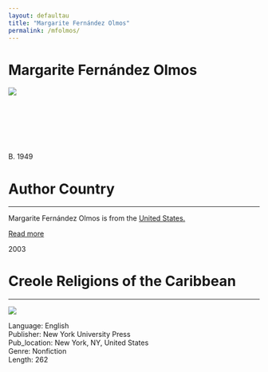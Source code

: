 ```yaml
---
layout: defaultau
title: "Margarite Fernández Olmos"
permalink: /mfolmos/
---
```

<!-- partial:index.partial.html -->
<div class="content">
    <h1>Margarite Fernández Olmos</h1>
    <div class="quote">
        <div><img src="https://t4.ftcdn.net/jpg/03/40/12/49/360_F_340124934_bz3pQTLrdFpH92ekknuaTHy8JuXgG7fi.jpg" class="logo"></div>
    </div>
    <div class="timeline">
        <div style="padding-bottom:100px;"></div>
        <div class="block">
            <div class="date right"><p class="right">B. 1949</p></div>
            <div class="dot"></div>
            <div class="left first">
            <div class="author_country">
                <h1>Author Country</h1><hr>
            <div class="aclocation"><p>Margarite Fernández Olmos is from the <a href="{{ site.baseurl }}/1"> United States.</a></p></div>
              <div class="acreadmore">  <a href="https://ht.wikipedia.org/wiki/Margarite_Fern%C3%A1ndez_Olmos" target="_blank">Read more</a></div>
            </div>
            </div>
        </div>
       <div class="block">
            <div class="date right"><p class="right">2003</p></div>
            <div class="dot"></div>
            <div class="left hide">
                <h1>Creole Religions of the Caribbean</h1><hr>
                <p><img src="https://images-na.ssl-images-amazon.com/images/I/71F9gcGiyAL.jpg"></p>
                <p>
                Language: English<br/>
                Publisher: New York University Press<br/>
                Pub_location: New York, NY, United States<br/>
                Genre: Nonfiction<br/>
                Length: 262 </p>
            </div>
        </div>
        <div style="padding-bottom:100px;"></div>
    </div>
</div>
  <!-- partial -->
<script src='https://cdnjs.cloudflare.com/ajax/libs/jquery/3.1.1/jquery.min.js'></script><script  src="{{ site.baseurl }}/assets/js/authorscript.js"></script>